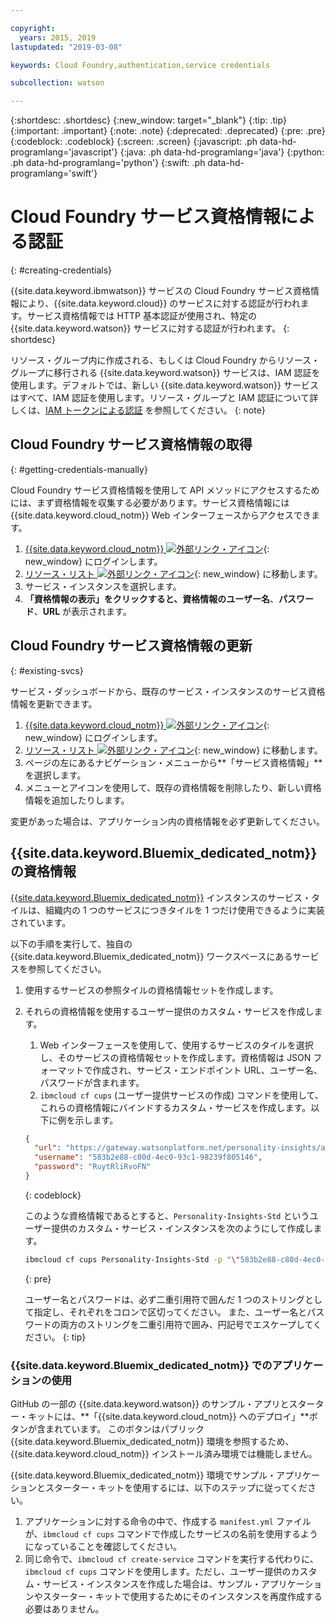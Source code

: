```yaml
---

copyright:
  years: 2015, 2019
lastupdated: "2019-03-08"

keywords: Cloud Foundry,authentication,service credentials

subcollection: watson

---
```


{:shortdesc: .shortdesc}
{:new_window: target="_blank"}
{:tip: .tip}
{:important: .important}
{:note: .note}
{:deprecated: .deprecated}
{:pre: .pre}
{:codeblock: .codeblock}
{:screen: .screen}
{:javascript: .ph data-hd-programlang='javascript'}
{:java: .ph data-hd-programlang='java'}
{:python: .ph data-hd-programlang='python'}
{:swift: .ph data-hd-programlang='swift'}

# Cloud Foundry サービス資格情報による認証
{: #creating-credentials}

{{site.data.keyword.ibmwatson}} サービスの Cloud Foundry サービス資格情報により、{{site.data.keyword.cloud}} のサービスに対する認証が行われます。サービス資格情報では HTTP 基本認証が使用され、特定の {{site.data.keyword.watson}} サービスに対する認証が行われます。
{: shortdesc}

リソース・グループ内に作成される、もしくは Cloud Foundry からリソース・グループに移行される {{site.data.keyword.watson}} サービスは、IAM 認証を使用します。デフォルトでは、新しい {{site.data.keyword.watson}} サービスはすべて、IAM 認証を使用します。リソース・グループと IAM 認証について詳しくは、[IAM トークンによる認証](/docs/services/watson?topic=watson-iam#iam-getting-credentials-manually) を参照してください。
{: note}

## Cloud Foundry サービス資格情報の取得
{: #getting-credentials-manually}

Cloud Foundry サービス資格情報を使用して API メソッドにアクセスするためには、まず資格情報を収集する必要があります。サービス資格情報には {{site.data.keyword.cloud_notm}} Web インターフェースからアクセスできます。

1.  [{{site.data.keyword.cloud_notm}} ![外部リンク・アイコン](../../icons/launch-glyph.svg "外部リンク・アイコン")](https://{DomainName}){: new_window} にログインします。
1.  [リソース・リスト ![外部リンク・アイコン](../../icons/launch-glyph.svg "外部リンク・アイコン")](https://{DomainName}/dashboard){: new_window} に移動します。
1.  サービス・インスタンスを選択します。
1.  **「資格情報の表示」**をクリックすると、資格情報の**ユーザー名**、**パスワード**、**URL** が表示されます。

## Cloud Foundry サービス資格情報の更新
{: #existing-svcs}

サービス・ダッシュボードから、既存のサービス・インスタンスのサービス資格情報を更新できます。

1.  [{{site.data.keyword.cloud_notm}} ![外部リンク・アイコン](../../icons/launch-glyph.svg "外部リンク・アイコン")](https://{DomainName}){: new_window} にログインします。
1.  [リソース・リスト ![外部リンク・アイコン](../../icons/launch-glyph.svg "外部リンク・アイコン")](https://{DomainName}/dashboard){: new_window} に移動します。
1.  ページの左にあるナビゲーション・メニューから**「サービス資格情報」**を選択します。
1.  メニューとアイコンを使用して、既存の資格情報を削除したり、新しい資格情報を追加したりします。

変更があった場合は、アプリケーション内の資格情報を必ず更新してください。

## {{site.data.keyword.Bluemix_dedicated_notm}} の資格情報

[{{site.data.keyword.Bluemix_dedicated_notm}}](/docs/dedicated?topic=dedicated-dedicated#dedicated) インスタンスのサービス・タイルは、組織内の 1 つのサービスにつきタイルを 1 つだけ使用できるように実装されています。

以下の手順を実行して、独自の {{site.data.keyword.Bluemix_dedicated_notm}} ワークスペースにあるサービスを参照してください。

1.  使用するサービスの参照タイルの資格情報セットを作成します。
1.  それらの資格情報を使用するユーザー提供のカスタム・サービスを作成します。

    1.  Web インターフェースを使用して、使用するサービスのタイルを選択し、そのサービスの資格情報セットを作成します。資格情報は JSON フォーマットで作成され、サービス・エンドポイント URL、ユーザー名、パスワードが含まれます。
    1.  `ibmcloud cf cups` (ユーザー提供サービスの作成) コマンドを使用して、これらの資格情報にバインドするカスタム・サービスを作成します。以下に例を示します。

      ```json
      {
        "url": "https://gateway.watsonplatform.net/personality-insights/api",
        "username": "583b2e88-c80d-4ec0-93c1-98239f805146",
        "password": "RuytRliRvoFN"
      }
      ```
      {: codeblock}

      このような資格情報であるとすると、`Personality-Insights-Std` というユーザー提供のカスタム・サービス・インスタンスを次のようにして作成します。

      ```bash
      ibmcloud cf cups Personality-Insights-Std -p "\"583b2e88-c80d-4ec0-93c1-98239f805146\":\"RuytRliRvoFN\""
      ```
      {: pre}

      ユーザー名とパスワードは、必ず二重引用符で囲んだ 1 つのストリングとして指定し、それぞれをコロンで区切ってください。 また、ユーザー名とパスワードの両方のストリングを二重引用符で囲み、円記号でエスケープしてください。
      {: tip}

### {{site.data.keyword.Bluemix_dedicated_notm}} でのアプリケーションの使用

GitHub の一部の {{site.data.keyword.watson}} のサンプル・アプリとスターター・キットには、**「{{site.data.keyword.cloud_notm}} へのデプロイ」**ボタンが含まれています。 このボタンはパブリック {{site.data.keyword.Bluemix_dedicated_notm}} 環境を参照するため、{{site.data.keyword.cloud_notm}} インストール済み環境では機能しません。

{{site.data.keyword.Bluemix_dedicated_notm}} 環境でサンプル・アプリケーションとスターター・キットを使用するには、以下のステップに従ってください。

1.  アプリケーションに対する命令の中で、作成する `manifest.yml` ファイルが、`ibmcloud cf cups` コマンドで作成したサービスの名前を使用するようになっていることを確認してください。
1.  同じ命令で、`ibmcloud cf create-service` コマンドを実行する代わりに、`ibmcloud cf cups` コマンドを使用します。ただし、ユーザー提供のカスタム・サービス・インスタンスを作成した場合は、サンプル・アプリケーションやスターター・キットで使用するためにそのインスタンスを再度作成する必要はありません。
